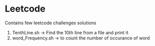 # Leetcode
Contains few leetcode challenges solutions

1) TenthLine.sh -> Find the 10th line from a file and print it
2) word_Frequency.sh -> to count the number of occurance of word
